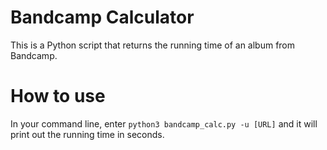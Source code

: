 # Bandcamp Calculator

This is a Python script that returns the running time of an album from Bandcamp.

# How to use

In your command line, enter `python3 bandcamp_calc.py -u [URL]` and it will print out the running time in seconds.